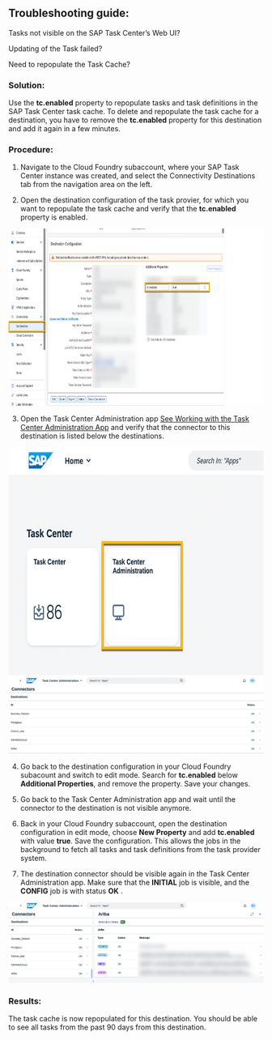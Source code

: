 ## Troubleshooting guide:

Tasks not visible on the SAP Task Center’s Web UI?

Updating of the Task failed?

Need to repopulate the Task Cache?

### Solution:

Use the **tc.enabled** property to repopulate tasks and task definitions in the SAP Task Center task cache.
To delete and repopulate the task cache for a destination, you have to remove the **tc.enabled** property for this destination and add it again in a few minutes.

### Procedure:
1.	Navigate to the Cloud Foundry subaccount, where your SAP Task Center instance was created, and select the Connectivity  Destinations tab from the navigation area on the left.

2.	Open the destination configuration of the task provier, for which you want to repopulate the task cache and verify that the **tc.enabled** property is enabled.


<img src="images/BTP_Cockpit_Destinations.png" alt="drawing" width="900" height="350"/>


3.	Open the Task Center Administration app [See Working with the Task Center Administration App](https://help.sap.com/docs/TASK_CENTER/08cbda59b4954e93abb2ec85f1db399d/3a1598cb4b774536befb701f78b36e48.html?locale=en-US) and verify that the connector to this destination is listed below the destinations.

<img src="images/TC_Admin_App.png" alt="drawing" width="700" height="450"/>


<img src="images/TC_Admin_Destinations.png" alt="drawing" width="700"/>


4.	Go back to the destination configuration in your Cloud Foundry subacount and switch to edit mode. Search for **tc.enabled** below **Additional Properties**, and remove the property. Save your changes.


5.	Go back to the Task Center Administration app and wait until the connector to the destination is not visible anymore.

6.	Back in your Cloud Foundry subaccount, open the destination configuration in edit mode, choose **New Property** and add **tc.enabled** with value **true**. Save the configuration. This allows the jobs in the background to fetch all tasks and task definitions from the task provider system.

7.	The destination connector should be visible again in the Task Center Administration app. Make sure that the **INITIAL** job is visible, and the **CONFIG** job is with status **OK** .

<img src="images/TC_Admin_jobs.png" alt="drawing" width="700"/>


### Results:

The task cache is now repopulated for this destination. You should be able to see all tasks from the past 90 days from this destination.